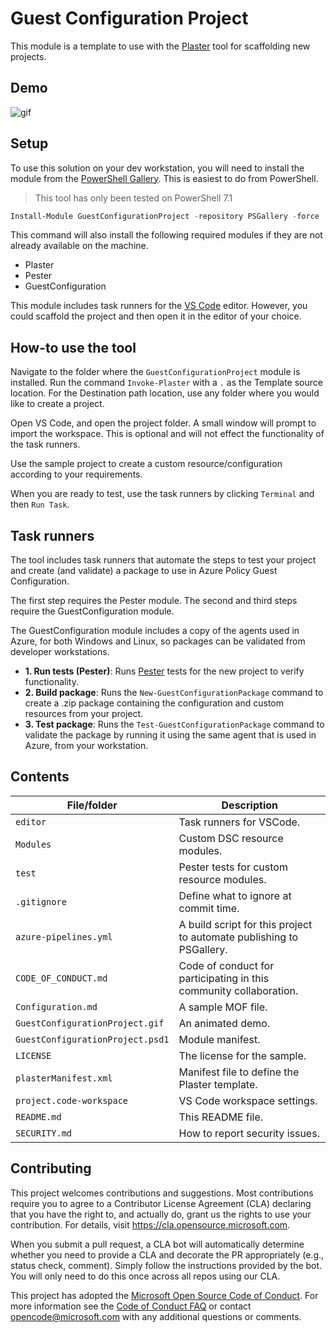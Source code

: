# Guest Configuration Project

This module is a template
to use with the
[Plaster](https://github.com/powershell/plaster)
tool for scaffolding new projects.

## Demo

![gif](https://github.com/microsoft/GuestConfigurationProject/raw/img/GuestConfigurationProject.gif)

## Setup

To use this solution on your dev workstation,
you will need to install the module from the
[PowerShell Gallery](https://powershellgallery.com).
This is easiest to do from PowerShell.

> This tool has only been tested on PowerShell 7.1

```powershell
Install-Module GuestConfigurationProject -repository PSGallery -force
```

This command will also install the following required modules if they
are not already available on the machine.

- Plaster
- Pester
- GuestConfiguration

This module includes task runners for the [VS Code](https://code.visualstudio.com/)
editor.
However, you could scaffold the project
and then open it in the editor of your choice.

## How-to use the tool

Navigate to the folder where the `GuestConfigurationProject` module is installed.
Run the command `Invoke-Plaster` with a `.` as the Template source location.
For the Destination path location,
use any folder where you would like to create a project.

Open VS Code, and open the project folder.
A small window will prompt to import the workspace.
This is optional and will not effect the functionality of the task runners.

Use the sample project to create a custom resource/configuration
according to your requirements.

When you are ready to test, use the task runners by clicking
`Terminal` and then `Run Task`.

## Task runners

The tool includes task runners that automate the steps to test
your project and create (and validate) a package to use in Azure Policy Guest Configuration.

The first step requires the Pester module.
The second and third steps require the GuestConfiguration module.

The GuestConfiguration module includes a copy of the agents used in Azure,
for both Windows and Linux, so packages can be validated from developer workstations.

- **1. Run tests (Pester)**: Runs [Pester](https://github.com/pester/pester) tests for the new project to verify functionality.
- **2. Build package**: Runs the `New-GuestConfigurationPackage` command to create a .zip package containing the configuration and custom resources from your project.
- **3. Test package**: Runs the `Test-GuestConfigurationPackage` command to validate the package by running it using the same agent that is used in Azure, from your workstation.

## Contents

| File/folder       | Description                                |
|-------------------|--------------------------------------------|
| `editor`          | Task runners for VSCode.                   |
| `Modules`         | Custom DSC resource modules.               |
| `test`            | Pester tests for custom resource modules.  |
| `.gitignore`      | Define what to ignore at commit time.      |
| `azure-pipelines.yml` | A build script for this project to automate publishing to PSGallery. |
| `CODE_OF_CONDUCT.md` | Code of conduct for participating in this community collaboration. |
| `Configuration.md` | A sample MOF file. |
| `GuestConfigurationProject.gif` | An animated demo.            |
| `GuestConfigurationProject.psd1` | Module manifest.            |
| `LICENSE`         | The license for the sample.                |
| `plasterManifest.xml` | Manifest file to define the Plaster template. |
| `project.code-workspace` | VS Code workspace settings.         |
| `README.md`       | This README file.                          |
| `SECURITY.md`     | How to report security issues.             |

## Contributing

This project welcomes contributions and suggestions.  Most contributions require you to agree to a
Contributor License Agreement (CLA) declaring that you have the right to, and actually do, grant us
the rights to use your contribution. For details, visit https://cla.opensource.microsoft.com.

When you submit a pull request, a CLA bot will automatically determine whether you need to provide
a CLA and decorate the PR appropriately (e.g., status check, comment). Simply follow the instructions
provided by the bot. You will only need to do this once across all repos using our CLA.

This project has adopted the [Microsoft Open Source Code of Conduct](https://opensource.microsoft.com/codeofconduct/).
For more information see the [Code of Conduct FAQ](https://opensource.microsoft.com/codeofconduct/faq/) or
contact [opencode@microsoft.com](mailto:opencode@microsoft.com) with any additional questions or comments.
